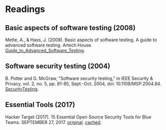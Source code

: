 # Readings

## Basic aspects of software testing (2008)

Mette, A., & Hass, J. (2008). Basic aspects of software testing. A guide to advanced software testing. Artech House. [Guide_to_Advanced_Software_Testing](Guide_to_Advanced_Software_Testing.pdf).

## Software security testing (2004)

B. Potter and G. McGraw, "Software security testing," in IEEE Security & Privacy, vol. 2, no. 5, pp. 81-85, Sept.-Oct. 2004, doi: 10.1109/MSP.2004.84. [SecurityTesting](SecurityTesting.pdf).

## Essential Tools (2017)

Hacker Target (2017). 15 Essential Open Source Security Tools for Blue Teams. SEPTEMBER 27, 2017. [original](https://hackertarget.com/10-open-source-security-tools/). [cached](EssentialTools.pdf).
